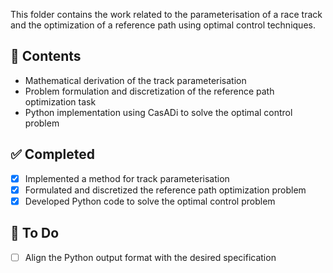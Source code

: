 This folder contains the work related to the parameterisation of a race track and the optimization of a reference path using optimal control techniques.

## 📌 Contents

- Mathematical derivation of the track parameterisation
- Problem formulation and discretization of the reference path optimization task
- Python implementation using CasADi to solve the optimal control problem

## ✅ Completed

- [x] Implemented a method for track parameterisation
- [x] Formulated and discretized the reference path optimization problem
- [x] Developed Python code to solve the optimal control problem

## 🔧 To Do

- [ ] Align the Python output format with the desired specification
